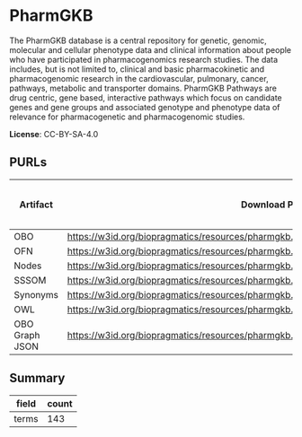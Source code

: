 # PharmGKB

The PharmGKB database is a central repository for genetic, genomic, molecular and cellular phenotype data and clinical information about people who have participated in pharmacogenomics research studies. The data includes, but is not limited to, clinical and basic pharmacokinetic and pharmacogenomic research in the cardiovascular, pulmonary, cancer, pathways, metabolic and transporter domains. 
PharmGKB Pathways are drug centric, gene based, interactive pathways which focus on candidate genes and gene groups and associated genotype and phenotype data of relevance for pharmacogenetic and pharmacogenomic studies.

**License**: CC-BY-SA-4.0

## PURLs

| Artifact       | Download PURL                                                                             | Latest Versioned Download PURL   |
|----------------|-------------------------------------------------------------------------------------------|----------------------------------|
| OBO            | https://w3id.org/biopragmatics/resources/pharmgkb.pathways/pharmgkb.pathways.obo          |                                  |
| OFN            | https://w3id.org/biopragmatics/resources/pharmgkb.pathways/pharmgkb.pathways.ofn          |                                  |
| Nodes          | https://w3id.org/biopragmatics/resources/pharmgkb.pathways/pharmgkb.pathways.tsv          |                                  |
| SSSOM          | https://w3id.org/biopragmatics/resources/pharmgkb.pathways/pharmgkb.pathways.sssom.tsv    |                                  |
| Synonyms       | https://w3id.org/biopragmatics/resources/pharmgkb.pathways/pharmgkb.pathways.synonyms.tsv |                                  |
| OWL            | https://w3id.org/biopragmatics/resources/pharmgkb.pathways/pharmgkb.pathways.owl          |                                  |
| OBO Graph JSON | https://w3id.org/biopragmatics/resources/pharmgkb.pathways/pharmgkb.pathways.json         |                                  |

## Summary

| field   |   count |
|---------|---------|
| terms   |     143 |
